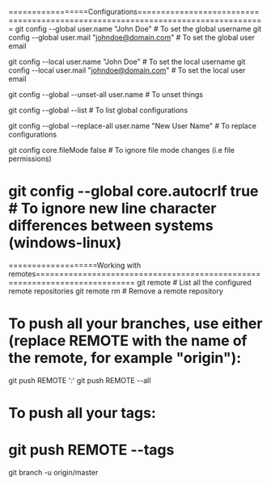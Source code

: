 =================Configurations=================================================================================
git config --global user.name "John Doe"  # To set the global username
git config --global user.mail "johndoe@domain.com"  # To set the global user email

git config --local user.name "John Doe"  # To set the local username
git config --local user.mail "johndoe@domain.com"  # To set the local user email

git config --global --unset-all user.name  # To unset things

git config --global --list  # To list global configurations

git config --global --replace-all user.name "New User Name"  # To replace configurations

git config core.fileMode false  # To ignore file mode changes (i.e file permissions)

git config --global core.autocrlf true  # To ignore new line character differences between systems (windows-linux)
==================================================================================================================

===================Working with remotes===========================================================================
git remote  # List all the configured remote repositories
git remote rm <remote>  # Remove a remote repository

# To push all your branches, use either (replace REMOTE with the name of the remote, for example "origin"):
git push REMOTE '*:*'
git push REMOTE --all

# To push all your tags:
git push REMOTE --tags
==================================================================================================================

git branch -u origin/master



